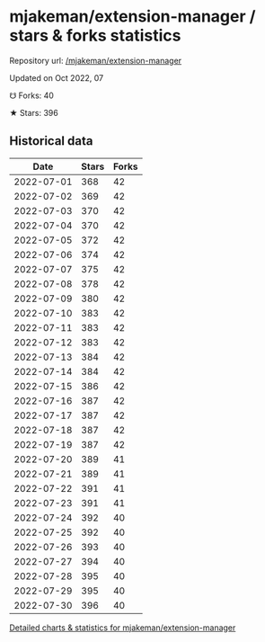 # mjakeman/extension-manager / stars & forks statistics

Repository url: [/mjakeman/extension-manager](https://github.com/mjakeman/extension-manager)

Updated on Oct 2022, 07

☋ Forks: 40

★ Stars: 396

## Historical data
| Date | Stars | Forks |
|------|-------|-------|
| 2022-07-01 | 368 | 42 | 
| 2022-07-02 | 369 | 42 | 
| 2022-07-03 | 370 | 42 | 
| 2022-07-04 | 370 | 42 | 
| 2022-07-05 | 372 | 42 | 
| 2022-07-06 | 374 | 42 | 
| 2022-07-07 | 375 | 42 | 
| 2022-07-08 | 378 | 42 | 
| 2022-07-09 | 380 | 42 | 
| 2022-07-10 | 383 | 42 | 
| 2022-07-11 | 383 | 42 | 
| 2022-07-12 | 383 | 42 | 
| 2022-07-13 | 384 | 42 | 
| 2022-07-14 | 384 | 42 | 
| 2022-07-15 | 386 | 42 | 
| 2022-07-16 | 387 | 42 | 
| 2022-07-17 | 387 | 42 | 
| 2022-07-18 | 387 | 42 | 
| 2022-07-19 | 387 | 42 | 
| 2022-07-20 | 389 | 41 | 
| 2022-07-21 | 389 | 41 | 
| 2022-07-22 | 391 | 41 | 
| 2022-07-23 | 391 | 41 | 
| 2022-07-24 | 392 | 40 | 
| 2022-07-25 | 392 | 40 | 
| 2022-07-26 | 393 | 40 | 
| 2022-07-27 | 394 | 40 | 
| 2022-07-28 | 395 | 40 | 
| 2022-07-29 | 395 | 40 | 
| 2022-07-30 | 396 | 40 | 


[Detailed charts & statistics for mjakeman/extension-manager](https://reviewgithub.com/rep/mjakeman/extension-manager)
